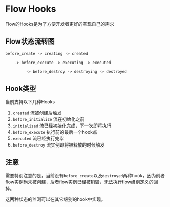 # Flow Hooks

Flow的Hooks是为了方便开发者更好的实现自己的需求


## Flow状态流转图


```
before_create -> creating -> created

    -> before_execute -> executing -> executed

         -> before_destroy -> destroying -> destroyed
```


## Hook类型

当前支持以下几种Hooks

1. ```created``` 流被创建后触发
2. ```before_initialize``` 流在初始化之前
3. ```initialized``` 流已经初始化完成，下一次即将执行
4. ```before_execute``` 执行前的最后一个hook点
5. ```executed``` 流已经执行完毕
6. ```before_destroy``` 流实例即将被释放的时候触发

## 注意

需要特别注意的是，当前没有```before_create```以及```destroyed```两种hook，因为前者flow实例尚未被创建，后者flow实例已经被销毁，无法执行flow级别定义的回掉。

这两种状态的监测可以在其它级别的hook中实现。




